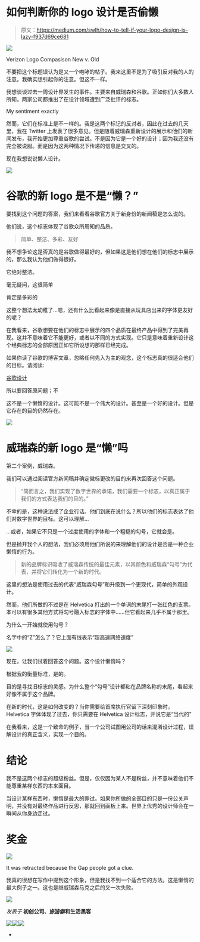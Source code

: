 # 如何判断你的 logo 设计是否偷懒

> 原文：<https://medium.com/swlh/how-to-tell-if-your-logo-design-is-lazy-f937d69ce681>

![](img/3720ff19a12aa4cbae23ee9cff31fd05.png)

Verizon Logo Compasison New v. Old

不要把这个标题误认为是又一个咆哮的帖子。我来这里不是为了吸引反对我的人的注意。我确实想引起你的注意。但这不一样。

我想谈谈过去一周设计界发生的事件。主要来自威瑞森和谷歌。正如你们大多数人所知，两家公司都推出了在设计领域遭到广泛批评的标志。

My sentiment exactly

然而，它们在标准上是不一样的。我是这两个标记的反对者，因此在过去的几天里，我在 Twitter 上发表了很多意见。但是随着威瑞森重新设计的展示和他们的新闻发布，我开始更加尊重谷歌的尝试。不是因为它是一个好的设计；因为我还没有完全被说服。而是因为这两种情况下传递的信息是交叉的。

现在我想说说懒人设计。

![](img/fcf3541818edca95730350adc52a6465.png)

# 谷歌的新 logo 是不是“懒？”

要找到这个问题的答案，我们来看看谷歌官方关于新身份的新闻稿是怎么说的。

他们说，这个标志体现了谷歌众所周知的品质。

> 简单、整洁、多彩、友好

我不想争论这是否真的是谷歌做得最好的，但如果这是他们想在他们的标志中展示的，那么我认为他们做得很好。

它绝对整洁。

毫无疑问，这很简单

肯定是多彩的

这整个想法太幼稚了…嗯，还有什么比看起来像是直接从玩具店出来的字体更友好的呢？

在我看来，谷歌想要在他们的标志中展示的四个品质在最终产品中得到了完美再现。这并不意味着它不能更好，或者以不同的方式实现。它只是意味着重新设计这个经典标志的全部原因正如它所设想的那样已经完成。

如果你读了谷歌的博客文章，忽略任何先入为主的观念，这个标志真的很适合他们的目标。请阅读:

[谷歌设计](http://googleblog.blogspot.com/2015/09/google-update.html)

所以要回答原问题；不

这不是一个懒惰的设计。这可能不是一个伟大的设计。甚至是一个好的设计。但是它存在的目的仍然存在。

![](img/fe5c9e7d92908e6a463570d38570e61a.png)

# 威瑞森的新 logo 是“懒”吗

第二个案例，威瑞森。

我们可以通过阅读官方新闻稿并确定徽标更改的目的来再次回答这个问题。

> “简而言之，我们实现了数字世界的承诺，我们需要一个标志，以真正属于我们的方式表达我们的目的。”

不幸的是，这种说法成了企业行话。他们到底在说什么？所以他们的标志表达了他们对数字世界的目标。这可以理解…

…或者，如果它不只是一个过度使用的字体和一个粗糙的勾号，它就会是。

但是抛开我个人的想法，我们必须用他们所说的来理解他们的设计是否是一种企业懒惰的行为。

> 新的品牌标识吸收了威瑞森传统的最佳元素，以其颜色和威瑞森“勾号”为代表，并将它们转化为一个新的时代。

这里的想法是使用过去的代表“威瑞森勾号”和升级到一个更现代，简单的外观设计。

然而，他们所做的不过是在 Helvetica 打出的一个单词的末尾打一张红色的支票。本可以有很多其他方式将勾号融入标志的字体中……但它看起来几乎不属于那里。

为什么一开始就使用勾号？

名字中的“Z”怎么了？它上面有线表示“超高速网络速度”

![](img/d21b92b6a6e934a7eddebc629302a0e7.png)

现在，让我们试着回答这个问题。这个设计懒惰吗？

根据我的衡量标准，是的。

目的是寻找旧标志的灵感。为什么整个“勾号”设计都粘在品牌名称的末尾，看起来好像不属于这个品牌。

在新的时代，这是如何改变的？当你需要给首席执行官留下深刻印象时，Helvetica 字体体现了过去，你只需要在 Helvetica 设计标志，并说它是“当代的”

在我看来，这是一个致命的例子，当一个公司试图用公司的话来混淆设计过程，误解设计的真正含义，实现一个目的。

# 结论

我不是这两个标志的超级粉丝。但是，仅仅因为某人不是粉丝，并不意味着他们不能尊重某样东西的本来面目。

当设计某样东西时，懒惰是最大的罪过。如果你所做的全部目的只是一份公关声明，并没有对最终作品进行反思，那就回到画板上来。世界上优秀的设计师会在一瞬间从你身边走过。

# 奖金

![](img/519d8bb477d2e260a3dab36e414e5fb4.png)

It was retracted because the Gap people got a clue.

我真的很想在写作中提到这个形象，但是我找不到一个适合它的方法。这是懒惰的最大例子之一。这也是继威瑞森马克之后的又一次失败。

![](img/c1192ebad88d6b1fc6ae1d6a2bc61154.png)

*发表于* **初创公司、旅游癖和生活黑客**

[![](img/de26c089e79a3a2a25d2b750ff6db50f.png)](http://supply.us9.list-manage.com/subscribe?u=310af6eb2240d299c7032ef6c&id=d28d8861ad)[![](img/f47a578114e0a96bdfabc3a5400688d5.png)](https://blog.growth.supply/)[![](img/c1351daa9c4f0c8ac516addb60c82f6b.png)](https://twitter.com/swlh_)

-